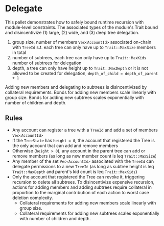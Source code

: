 # Delegate

This pallet demonstrates how to safely bound runtime recursion with module-level constraints. The associated types of the module's Trait bound and disincentivize (1) large, (2) wide, and (3) deep tree delegation.
1. group size, number of members `Vec<AccountId>` associated on-chain with `TreeId` s.t. each tree can only have up to `Trait::MaxSize` members in total
2. number of subtrees, each tree can only have up to `Trait::MaxKids` number of subtrees for delegation
3. depth, a tree can only have height up to `Trait::MaxDepth` or it is not allowed to be created for delegation, `depth_of_child = depth_of_parent + 1`

Adding new members and delegating to subtrees is disincentivized by collateral requirements. Bonds for adding new members scale linearly with group size. Bonds for adding new subtrees scales exponentially with number of children and depth.

## Rules

* Any account can register a tree with a `TreeId` and add a set of members `Vec<AccountId>`
* If the `TreeState` has `height = 0`, the account that registered the Tree is the only account that can add and remove members
* Otherwise (`height > 0`), any account in the parent tree can add or remove members (as long as new member count is leq `Trait::MaxSize`)
* Any member of the set `Vec<AccountId>` associated with the `TreeId` can delegate permissions to a new `TreeId` (as long as subtree height is leq `Trait::MaxDepth` and parent's kid count is leq `Trait::MaxKids`)
* Only the account that registered the Tree can revoke it, triggering recursion to delete all subtrees. To disincentivize expensive recursion, actions for adding members and adding subtrees require collateral in proportion to the marginal contribution of each action to worst case deletion complexity.
    * Collateral requirements for adding new members scale linearly with group size. 
    * Collateral requirements for adding new subtrees scales exponentially with number of children and depth.